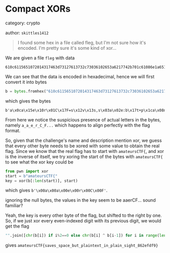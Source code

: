 # Compact XORs

category: crypto

author: `skittles1412`

> I found some hex in a file called fleg, but I'm not sure how it's encoded. I'm pretty sure it's some kind of xor...

We are given a file `fleg` with data

```
610c6115651072014317463d73127613732c73036102653a6217742b701c61086e1a651d742b69075f2f6c0d69075f2c690e681c5f673604650364023944
```

We can see that the data is encoded in hexadecimal, hence we will first convert it into bytes

```py
b = bytes.fromhex("610c6115651072014317463d73127613732c73036102653a6217742b701c61086e1a651d742b69075f2f6c0d69075f2c690e681c5f673604650364023944")
```

which gives the bytes

```
b'a\x0ca\x15e\x10r\x01C\x17F=s\x12v\x13s,s\x03a\x02e:b\x17t+p\x1ca\x08n\x1ae\x1dt+i\x07_/l\ri\x07_,i\x0eh\x1c_g6\x04e\x03d\x029D'
```

From here we notice the suspicious presence of actual letters in the bytes, namely `a_a_e_r_C_F...` which happens to align perfectly with the flag format.

So, given that the challenge's name and description mention xor, we guess that every other byte needs to be xored with some value to obtain the real flag. Since we know that the real flag has to start with `amateursCTF{`, and xor is the inverse of itself, we try xoring the start of the bytes with `amateursCTF{` to see what the xor key could be

```py
from pwn import xor
start = b"amateursCTF{"
key = xor(b[:len(start)], start)
```

which gives `b'\x00a\x00a\x00e\x00r\x00C\x00F'`.

ignoring the null bytes, the values in the key seem to be aaerCF... sound familiar?

Yeah, the key is every other byte of the flag, but shifted to the right by one. So, if we just xor every even-indexed digit with its previous digit, we would get the flag

```py
"".join([chr(b[i]) if i%2==0 else chr(b[i] ^ b[i-1]) for i in range(len(b))])
```

gives `amateursCTF{saves_space_but_plaintext_in_plain_sight_862efdf9}`